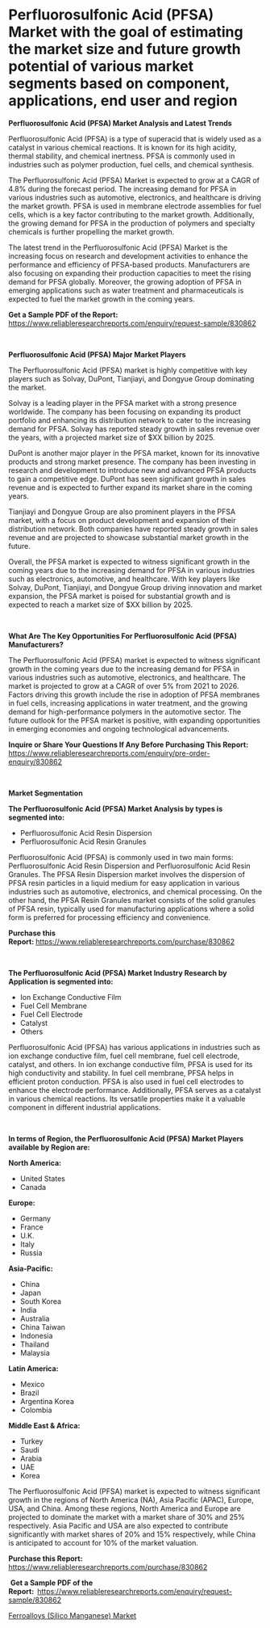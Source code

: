 <p><h1>Perfluorosulfonic Acid (PFSA) Market with the goal of estimating the market size and future growth potential of various market segments based on component, applications, end user and region</h1></p><p><strong>Perfluorosulfonic Acid (PFSA) Market Analysis and Latest Trends</strong></p>
<p><p>Perfluorosulfonic Acid (PFSA) is a type of superacid that is widely used as a catalyst in various chemical reactions. It is known for its high acidity, thermal stability, and chemical inertness. PFSA is commonly used in industries such as polymer production, fuel cells, and chemical synthesis.</p><p>The Perfluorosulfonic Acid (PFSA) Market is expected to grow at a CAGR of 4.8% during the forecast period. The increasing demand for PFSA in various industries such as automotive, electronics, and healthcare is driving the market growth. PFSA is used in membrane electrode assemblies for fuel cells, which is a key factor contributing to the market growth. Additionally, the growing demand for PFSA in the production of polymers and specialty chemicals is further propelling the market growth.</p><p>The latest trend in the Perfluorosulfonic Acid (PFSA) Market is the increasing focus on research and development activities to enhance the performance and efficiency of PFSA-based products. Manufacturers are also focusing on expanding their production capacities to meet the rising demand for PFSA globally. Moreover, the growing adoption of PFSA in emerging applications such as water treatment and pharmaceuticals is expected to fuel the market growth in the coming years.</p></p>
<p><strong>Get a Sample PDF of the Report:&nbsp;</strong> <a href="https://www.reliableresearchreports.com/enquiry/request-sample/830862">https://www.reliableresearchreports.com/enquiry/request-sample/830862</a></p>
<p>&nbsp;</p>
<p><strong>Perfluorosulfonic Acid (PFSA) Major Market Players</strong></p>
<p><p>The Perfluorosulfonic Acid (PFSA) market is highly competitive with key players such as Solvay, DuPont, Tianjiayi, and Dongyue Group dominating the market. </p><p>Solvay is a leading player in the PFSA market with a strong presence worldwide. The company has been focusing on expanding its product portfolio and enhancing its distribution network to cater to the increasing demand for PFSA. Solvay has reported steady growth in sales revenue over the years, with a projected market size of $XX billion by 2025.</p><p>DuPont is another major player in the PFSA market, known for its innovative products and strong market presence. The company has been investing in research and development to introduce new and advanced PFSA products to gain a competitive edge. DuPont has seen significant growth in sales revenue and is expected to further expand its market share in the coming years.</p><p>Tianjiayi and Dongyue Group are also prominent players in the PFSA market, with a focus on product development and expansion of their distribution network. Both companies have reported steady growth in sales revenue and are projected to showcase substantial market growth in the future.</p><p>Overall, the PFSA market is expected to witness significant growth in the coming years due to the increasing demand for PFSA in various industries such as electronics, automotive, and healthcare. With key players like Solvay, DuPont, Tianjiayi, and Dongyue Group driving innovation and market expansion, the PFSA market is poised for substantial growth and is expected to reach a market size of $XX billion by 2025.</p></p>
<p>&nbsp;</p>
<p><strong>What Are The Key Opportunities For Perfluorosulfonic Acid (PFSA) Manufacturers?</strong></p>
<p><p>The Perfluorosulfonic Acid (PFSA) market is expected to witness significant growth in the coming years due to the increasing demand for PFSA in various industries such as automotive, electronics, and healthcare. The market is projected to grow at a CAGR of over 5% from 2021 to 2026. Factors driving this growth include the rise in adoption of PFSA membranes in fuel cells, increasing applications in water treatment, and the growing demand for high-performance polymers in the automotive sector. The future outlook for the PFSA market is positive, with expanding opportunities in emerging economies and ongoing technological advancements.</p></p>
<p><strong>Inquire or Share Your Questions If Any Before Purchasing This Report:</strong> <a href="https://www.reliableresearchreports.com/enquiry/pre-order-enquiry/830862">https://www.reliableresearchreports.com/enquiry/pre-order-enquiry/830862</a></p>
<p>&nbsp;</p>
<p><strong>Market Segmentation</strong></p>
<p><strong>The Perfluorosulfonic Acid (PFSA) Market Analysis by types is segmented into:</strong></p>
<p><ul><li>Perfluorosulfonic Acid Resin Dispersion</li><li>Perfluorosulfonic Acid Resin Granules</li></ul></p>
<p><p>Perfluorosulfonic Acid (PFSA) is commonly used in two main forms: Perfluorosulfonic Acid Resin Dispersion and Perfluorosulfonic Acid Resin Granules. The PFSA Resin Dispersion market involves the dispersion of PFSA resin particles in a liquid medium for easy application in various industries such as automotive, electronics, and chemical processing. On the other hand, the PFSA Resin Granules market consists of the solid granules of PFSA resin, typically used for manufacturing applications where a solid form is preferred for processing efficiency and convenience.</p></p>
<p><strong>Purchase this Report:&nbsp;</strong><a href="https://www.reliableresearchreports.com/purchase/830862">https://www.reliableresearchreports.com/purchase/830862</a></p>
<p>&nbsp;</p>
<p><strong>The Perfluorosulfonic Acid (PFSA) Market Industry Research by Application is segmented into:</strong></p>
<p><ul><li>Ion Exchange Conductive Film</li><li>Fuel Cell Membrane</li><li>Fuel Cell Electrode</li><li>Catalyst</li><li>Others</li></ul></p>
<p><p>Perfluorosulfonic Acid (PFSA) has various applications in industries such as ion exchange conductive film, fuel cell membrane, fuel cell electrode, catalyst, and others. In ion exchange conductive film, PFSA is used for its high conductivity and stability. In fuel cell membrane, PFSA helps in efficient proton conduction. PFSA is also used in fuel cell electrodes to enhance the electrode performance. Additionally, PFSA serves as a catalyst in various chemical reactions. Its versatile properties make it a valuable component in different industrial applications.</p></p>
<p>&nbsp;</p>
<p><strong>In terms of Region, the Perfluorosulfonic Acid (PFSA) Market Players available by Region are:</strong></p>
<p>
    <p> <strong> North America: </strong>
        <ul>
            <li>United States</li>
            <li>Canada</li>
        </ul>
        </p> 
    <p> <strong> Europe: </strong>
        <ul>
            <li>Germany</li>
            <li>France</li>
            <li>U.K.</li>
            <li>Italy</li>
            <li>Russia</li>
        </ul>
        </p> 
    <p> <strong> Asia-Pacific: </strong>
        <ul>
            <li>China</li>
            <li>Japan</li>
            <li>South Korea</li>
            <li>India</li>
            <li>Australia</li>
            <li>China Taiwan</li>
            <li>Indonesia</li>
            <li>Thailand</li>
            <li>Malaysia</li>
        </ul>
        </p> 
    <p> <strong> Latin America: </strong>
        <ul>
            <li>Mexico</li>
            <li>Brazil</li>
            <li>Argentina Korea</li>
            <li>Colombia</li>
        </ul>
        </p> 
    <p> <strong> Middle East & Africa: </strong>
        <ul>
            <li>Turkey</li>
            <li>Saudi</li>
            <li>Arabia</li>
            <li>UAE</li>
            <li>Korea</li>
        </ul>
    </p>
    </p>
<p><p>The Perfluorosulfonic Acid (PFSA) market is expected to witness significant growth in the regions of North America (NA), Asia Pacific (APAC), Europe, USA, and China. Among these regions, North America and Europe are projected to dominate the market with a market share of 30% and 25% respectively. Asia Pacific and USA are also expected to contribute significantly with market shares of 20% and 15% respectively, while China is anticipated to account for 10% of the market valuation.</p></p>
<p><strong>Purchase this Report: </strong><a href="https://www.reliableresearchreports.com/purchase/830862">https://www.reliableresearchreports.com/purchase/830862</a></p>
<p>&nbsp;<strong>Get a Sample PDF of the Report:&nbsp;&nbsp;</strong><a href="https://www.reliableresearchreports.com/enquiry/request-sample/830862">https://www.reliableresearchreports.com/enquiry/request-sample/830862</a></p>
<p><strong></strong></p>
<p><p><a href="https://github.com/CliffMedina6/Market-Research-Report-List-3/blob/main/ferroalloys-silico-manganese-market.md">Ferroalloys (Silico Manganese) Market</a></p></p>